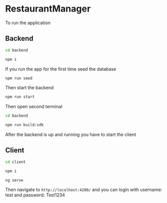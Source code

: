 # RestaurantManager

To run the application

## Backend

```sh
cd backend
```
```sh
npm i
```
If you run the app for the first time seed the database

```sh
npm run seed
```
Then start the backend

```sh
npm run start
```

Then open second terminal

```sh
cd backend
```
```sh
npm run build:sdk
```

After the backend is up and running you have to start the client

## Client

```sh
cd client
```
```sh
npm i
```
```sh
ng serve
```
Then navigate to `http://localhost:4200/` and you can login with username: test and password: Test1234
